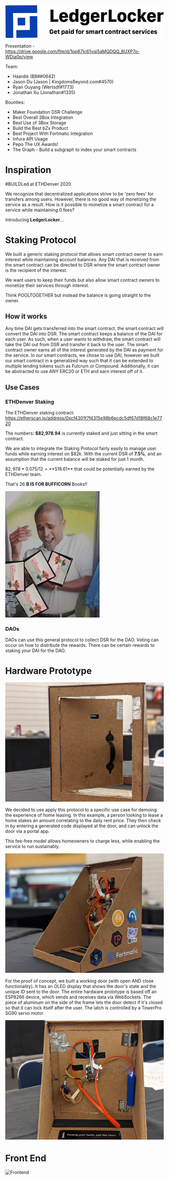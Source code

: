 ![Header](readme/Header.png)

Presentation - https://drive.google.com/file/d/1pp87Ic61vqj5aMQDQQ_8UXP7o-WDia0p/view

Team:
- Haardik (B8##0642)
- Jason Du (Jason | KingdomsBeyond.com#4570)
- Ryan Ouyang (Wertsdf#1773)
- Jonathan Xu (Jonathan#1335)

Bounties:
- Maker Foundation DSR Challenge
- Best Overall 3Box Integration
- Best Use of 3Box Storage
- Build the Best bZx Product
- Best Project With Fortmatic Integration
- Infura API Usage
- Pepo The UX Awards!
- The Graph - Build a subgraph to index your smart contracts
# Inspiration
#BUILDLed at ETHDenver 2020

We recognize that decentralized applications strive to be 'zero fees' for transfers among users.
However, there is no good way of monetizing the service as a result. 
How is it possible to monetize a smart contract for a service while maintaining 0 fees? 

Introducing **LedgerLocker**...

# Staking Protocol
We built a generic staking protocol that allows smart contract owner to earn interest while maintaining account balances.
Any DAI that is received from the smart contract can be directed to DSR where the smart contract owner is the recipient of the interest. 

We want users to keep their funds but also allow smart contract owners to monetize their services through interest.

Think POOLTOGETHER but instead the balance is going straight to the owner. 


## How it works

Any time DAI gets transferred into the smart contract, the smart contract will convert the DAI into DSR.
The smart contract keeps a balance of the DAI for each user. As such, when a user wants to withdraw,
the smart contract will take the DAI out from DSR and transfer it back to the user.
The smart contract owner earns all of the interest generated by the DAI as payment for the service.
In our smart contracts, we chose to use DAI, however we built our smart contract in a generalized way 
such that it can be extended to multiple lending tokens such as Fulcrum or Compound. Additionally, it can
be abstracted to use ANY ERC20 or ETH and earn interest off of it.

## Use Cases

### ETHDenver Staking
The ETHDenver staking contract: https://etherscan.io/address/0xcf4301f7f4315e98b6ecdc5df67d18f68c1e7720

The numbers: **$82,978.94** is currently staked and just sitting in the smart contract.

We are able to integrate the Staking Protocol fairly easily to manage user funds while earning interest on $82k.
With the current DSR of **7.5%**, and an assumption that the current balance will be staked for just 1 month.

$82,978 * 0.075 / 12 = **$518.61** that could be potentially earned by the ETHDenver team.

That's 26 **B IS FOR BUFFICORN** Books!!

<img src="readme/Why-Cant-I-Hold-All-These-Limes.jpg" width="300">

### DAOs

DAOs can use this general protocol to collect DSR for the DAO. Voting can occur on how to distribute the rewards.
There can be certain rewards to staking your DAI for the DAO. 

# Hardware Prototype

![Front picture](readme/front.jpg)

We decided to use apply this protocol to a specific use case for demoing: the experience of home leasing. In this example, a person looking to lease a home stakes an amount correlating to the daily rent price. They then check in by entering a generated code displayed at the door, and can unlock the door via a portal app.

This fee-free model allows homeowners to charge less, while enabling the service to run sustainably.

![Front picture](readme/side.jpg)

For the proof of concept, we built a working door (with open AND close functionality). It has an OLED display that shows the door's state and the unique ID sent to the door. The entire hardware prototype is based off an ESP8266 device, which sends and receives data via WebSockets. The piece of aluminum on the side of the frame lets the door detect if it's closed so that it can lock itself after the user. The latch is controlled by a TowerPro SG90 servo motor.

![Front picture](readme/back.jpg)

# Front End

![Frontend](readme/Frontend.png)
